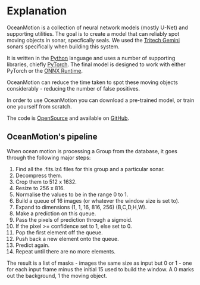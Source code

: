 # Explanation

OceanMotion is a collection of neural network models (mostly U-Net) and supporting utilities. The goal is to create a model that can reliably spot moving objects in sonar, specfically seals. We used the [Tritech Gemini](https://www.tritech.co.uk/products/gemini-720ik) sonars specifically when building this system.

It is written in the [Python](https://python.org) language and uses a number of supporting libraries, chiefly [PyTorch](https://pytorch.org/). The final model is designed to work with either PyTorch or the [ONNX Runtime](https://onnxruntime.ai/).

OceanMotion can reduce the time taken to spot these moving objects considerably - reducing the number of false positives.

In order to use OceanMotion you can download a pre-trained model, or train one yourself from scratch.

The code is [OpenSource](https://opensource.org/) and available on [GitHub](https://github.com/onidaito/oceanmotion).


## OceanMotion's pipeline

When ocean motion is processing a Group from the database, it goes through the following major steps:

1. Find all the .fits.lz4 files for this group and a particular sonar.
2. Decompress them.
3. Crop them to 512 x 1632.
4. Resize to 256 x 816.
5. Normalise the values to be in the range 0 to 1.
6. Build a queue of 16 images (or whatever the window size is set to).
7. Expand to dimensions (1, 1, 16, 816, 256) (B,C,D,H,W).
8. Make a prediction on this queue.
9. Pass the pixels of prediction through a sigmoid.
10. If the pixel >= confidence set to 1, else set to 0.
11. Pop the first element off the queue.
12. Push back a new element onto the queue.
13. Predict again.
14. Repeat until there are no more elements.

The result is a list of masks - images the same size as input but 0 or 1 - one for each input frame minus the initial 15 used to build the window. A 0 marks out the background, 1 the moving object.